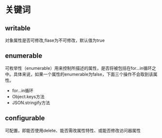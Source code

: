# 关键词

## writable
对象属性是否可修改,flase为不可修改，默认值为true





## enumerable
可枚举性（enumerable）用来控制所描述的属性，是否将被包括在for...in循环之中。具体来说，如果一个属性的enumerable为false，下面三个操作不会取到该属性。
* for...in循环
* Object.keys方法
* JSON.stringify方法





## configurable
可配置，即能否使用delete、能否需改属性特性、或能否修改访问器属性